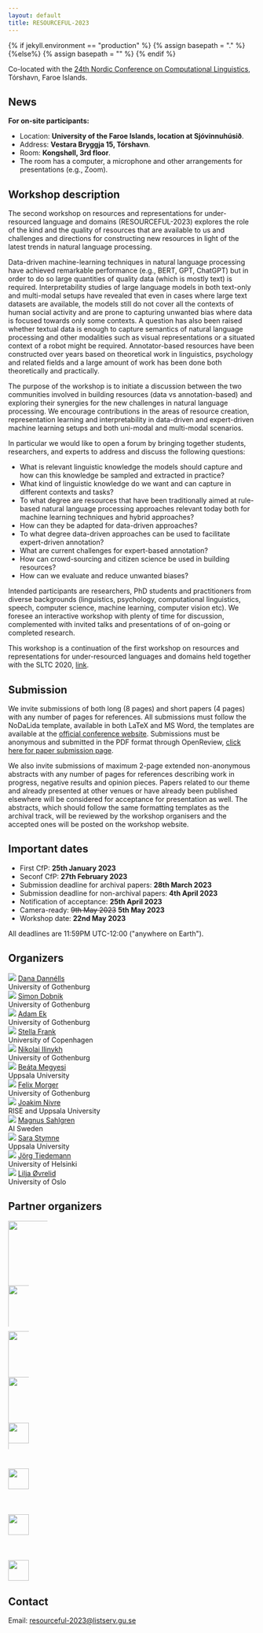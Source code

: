 ```yaml
---
layout: default
title: RESOURCEFUL-2023
---
```

{% if jekyll.environment  == "production" %}
        {% assign basepath = "." %}
        {%else%}
        {% assign basepath = "" %}
        {% endif %}

Co-located with the [24th Nordic Conference on Computational Linguistics](https://www.nodalida2023.fo/home), Tórshavn, Faroe Islands.

## News

**For on-site participants:**

  - Location: __University of the Faroe Islands, location at Sjóvinnuhúsið__.
  - Address: __Vestara Bryggja 15, Tórshavn__.
  - Room: __Kongshøll, 3rd floor__.
  - The room has a computer, a microphone and other arrangements for presentations (e.g., Zoom).

## Workshop description

The second workshop on resources and representations for under-resourced language and domains (RESOURCEFUL-2023) explores the role of the kind and the quality of resources that are available to us and challenges and directions for constructing new resources in light of the latest trends in natural language processing.

Data-driven machine-learning techniques in natural language processing have achieved remarkable performance (e.g., BERT, GPT, ChatGPT) but in order to do so large quantities of quality data (which is mostly text) is required.
Interpretability studies of large language models in both text-only and multi-modal setups have revealed that even in cases where large text datasets are available, the models still do not cover all the contexts of human social activity and are prone to capturing unwanted bias where data is focused towards only some contexts.
A question has also been raised whether textual data is enough to capture semantics of natural language processing and other modalities such as visual representations or a situated context of a robot might be required. 
Annotator-based resources have been constructed over years based on theoretical work in linguistics, psychology and related fields and a large amount of work has been done both theoretically and practically.

The purpose of the workshop is to initiate a discussion between the two communities involved in building resources (data vs annotation-based) and exploring their synergies for the new challenges in natural language processing.
We encourage contributions in the areas of resource creation, representation learning and interpretability in data-driven and expert-driven machine learning setups and both uni-modal and multi-modal scenarios.
 
In particular we would like to open a forum by bringing together students, researchers, and experts to address and discuss the following questions:

 - What is relevant linguistic knowledge the models should capture and how can this knowledge be sampled and extracted in practice?
 - What kind of linguistic knowledge do we want and can capture in different contexts and tasks?
 - To what degree are resources that have been traditionally aimed at rule-based natural language processing approaches relevant today both for machine learning techniques and hybrid approaches?
 - How can they be adapted for data-driven approaches?
 - To what degree data-driven approaches can be used to facilitate expert-driven annotation?
 - What are current challenges for expert-based annotation?
 - How can crowd-sourcing and citizen science be used in building resources?
 - How can we evaluate and reduce unwanted biases?

Intended participants are researchers, PhD students and practitioners from diverse backgrounds (linguistics, psychology, computational linguistics, speech, computer science, machine learning, computer vision etc). We foresee an interactive workshop with plenty of time for discussion, complemented with invited talks and presentations of of on-going or completed research.

This workshop is a continuation of the first workshop on resources and representations for under-resourced languages and domains held together with the SLTC 2020, [link](https://gu-clasp.github.io/resourceful-2020/).


## Submission

We invite submissions of both long (8 pages) and short papers (4 pages) with any number of pages for references.
All submissions must follow the NoDaLida template, available in both LaTeX and MS Word, the templates are available at the [official conference website](https://www.nodalida2023.fo/authorkit-nodalida23).
Submissions must be anonymous and submitted in the PDF format through OpenReview, [click here for paper submission page](https://openreview.net/group?id=NoDaLiDa/2023/Workshop/RESOURCEFUL&referrer=%5BHomepage%5D(%2F)).

We also invite submissions of maximum 2-page extended non-anonymous abstracts with any number of pages for references describing work in progress, negative results and opinion pieces. Papers related to our theme and already presented at other venues or have already been published elsewhere will be considered for acceptance for presentation as well. The abstracts, which should follow the same formatting templates as the archival track, will be reviewed by the workshop organisers and the accepted ones will be posted on the workshop website.


## Important dates

 - First CfP: **25th January 2023**
 - Seconf CfP: **27th February 2023**
 - Submission deadline for archival papers: **28th March 2023**
 - Submission deadline for non-archival papers: **4th April 2023**
 - Notification of acceptance: **25th April 2023**
 - Camera-ready: <del>9th May 2023</del> **5th May 2023**
 - Workshop date: **22nd May 2023**


All deadlines are 11:59PM UTC-12:00 ("anywhere on Earth").


## Organizers

<!-- Dana Dannélls, Språkbanken Text, University of Gothenburg  
Simon Dobnik, CLASP, University of Gothenburg    
Adam Ek, CLASP, University of Gothenburg  
Stella Frank, University of Copenhagen  
Nikolai Ilinykh, CLASP, University of Gothenburg  
Beáta Megyesi, Uppsala University  
Felix Morger, Språkbanken Text, University of Gothenburg  
Joakim Nivre, RISE and Uppsala University  
Magnus Sahlgren, AI Sweden  
Sara Stymne, Uppsala University  
Jörg Tiedemann, University of Helsinki  
Lilja Øvrelid, University of Oslo   -->

<div>
    <div class="iblock headshotbox ">
        <img src="{{basepath}}/images/organizers/Dana.png" class="headshot">
        <a href="https://www.gu.se/en/about/find-staff/danadannells" class="headshotaffiliation">Dana Dannélls</a>         
        <div class="headshotname">University of Gothenburg</div>
    </div>
    <div class="iblock headshotbox ">
        <img src="{{basepath}}/images/organizers/Simon.jpeg" class="headshot">
        <a href="https://www.gu.se/en/about/find-staff/simondobnik" class="headshotaffiliation">Simon Dobnik</a>         
        <div class="headshotname">University of Gothenburg</div>
    </div>
    <div class="iblock headshotbox ">
        <img src="{{basepath}}/images/organizers/Adam.jpg" class="headshot">
        <a href="https://www.gu.se/om-universitetet/hitta-person/adamek" class="headshotaffiliation">Adam Ek</a>         
        <div class="headshotname">University of Gothenburg</div>
    </div>
    <div class="iblock headshotbox ">
        <img src="{{basepath}}/images/organizers/Stella.jpeg" class="headshot">
        <a href="https://di.ku.dk/english/staff/?pure=en/persons/746828" class="headshotaffiliation">Stella Frank</a>         
        <div class="headshotname">University of Copenhagen</div>
    </div>
    <div class="iblock headshotbox ">
        <img src="{{basepath}}/images/organizers/Nikolai.jpg" class="headshot">
        <a href="https://www.gu.se/en/about/find-staff/nikolaiilinykh" class="headshotaffiliation">Nikolai Ilinykh</a>         
        <div class="headshotname">University of Gothenburg</div>
    </div>
    <div class="iblock headshotbox ">
        <img src="{{basepath}}/images/organizers/Beata.jpg" class="headshot">
        <a href="https://www.katalog.uu.se/profile/?id=N4-927" class="headshotaffiliation">Beáta Megyesi</a>         
        <div class="headshotname">Uppsala University</div>
    </div>
    <div class="iblock headshotbox ">
        <img src="{{basepath}}/images/organizers/Felix.png" class="headshot">
        <a href="https://www.gu.se/om-universitetet/hitta-person/felixmorger" class="headshotaffiliation">Felix Morger</a>
        <div class="headshotname">University of Gothenburg</div>
    </div>
    <div class="iblock headshotbox ">
        <img src="{{basepath}}/images/organizers/Joakim.jpg" class="headshot">
        <a href="https://cl.lingfil.uu.se/~nivre/" class="headshotaffiliation">Joakim Nivre</a>         
        <div class="headshotname">RISE and Uppsala University</div>
    </div>
    <div class="iblock headshotbox ">
        <img src="{{basepath}}/images/organizers/Magnus.jpg" class="headshot">
        <a href="https://careers.ai.se/people/1142160-magnus-sahlgren" class="headshotaffiliation">Magnus Sahlgren</a>         
        <div class="headshotname">AI Sweden</div>
    </div>
    <div class="iblock headshotbox ">
        <img src="{{basepath}}/images/organizers/Sara.jpg" class="headshot">
        <a href="https://cl.lingfil.uu.se/~sara/" class="headshotaffiliation">Sara Stymne</a>         
        <div class="headshotname">Uppsala University</div>
    </div>
    <div class="iblock headshotbox ">
        <img src="{{basepath}}/images/organizers/Tiedemann.png" class="headshot">
        <a href="https://blogs.helsinki.fi/tiedeman/" class="headshotaffiliation">Jörg Tiedemann</a>         
        <div class="headshotname">University of Helsinki</div>
    </div>
    <div class="iblock headshotbox ">
        <img src="{{basepath}}/images/organizers/Lilja.jpg" class="headshot">
        <a href="https://www.mn.uio.no/ifi/english/people/aca/liljao/" class="headshotaffiliation">Lilja Øvrelid</a>
        <div class="headshotname"> University of Oslo</div>
    </div>
</div>


## Partner organizers

<div>
    <div class="iblock headshotbox " style="height:80px;width:80px">
        <a href="https://www.gu.se/en" class="headshotaffiliation">
            <img src="{{basepath}}/images/U-gothenburg.png" style="width:270%; height:200%">
        </a>
    </div>
</div>
<br><br><br>

<div>
    <div class="iblock headshotbox " style="height:42px;width:42px">
        <a href="https://gu-clasp.github.io" class="headshotaffiliation">
            <img src="{{basepath}}/images/CLASP-orange.pdf" style="width:1200%; height:200%">
        </a>
    </div>
</div>
<br><br><br>

<div>
    <div class="iblock headshotbox " style="height:42px;width:42px">
        <a href="https://www.uu.se" class="headshotaffiliation">
            <img src="{{basepath}}/images/UU_logo_color.pdf" style="width:370%; height:350%">
        </a>
    </div>
</div>
<br><br><br>

<div>
    <div class="iblock headshotbox " style="height:42px;width:42px">
        <a href="https://www.uio.no/english/" class="headshotaffiliation">
            <img src="{{basepath}}/images/uio.pdf" style="width:1200%; height:350%">
        </a>
    </div>
</div>
<br><br><br>

<div>
    <div class="iblock headshotbox " style="height:42px;width:42px">
        <a href="https://www.ai.se/en" class="headshotaffiliation">
            <img src="{{basepath}}/images/ai-2.svg" style="width:100%; height:100%">
        </a>
    </div>
</div>
<br><br><br>

<div>
    <div class="iblock headshotbox " style="height:42px;width:42px">
        <a href="https://www.helsinki.fi/en" class="headshotaffiliation">
            <img src="{{basepath}}/images/U-helsinki.pdf" style="width:100%; height:100%">
        </a>
    </div>
</div>
<br><br><br>

<div>
    <div class="iblock headshotbox " style="height:42px;width:42px">
        <a href="https://www.ku.dk/english/" class="headshotaffiliation">
            <img src="{{basepath}}/images/U-Copenhagen.svg" style="width:100%; height:100%">
        </a>
    </div>
</div>
<br><br><br>

<div>
    <div class="iblock headshotbox " style="height:42px;width:42px">
        <a href="https://spraakbanken.gu.se/en" class="headshotaffiliation">
            <img src="{{basepath}}/images/sbx-logo.svg" style="width:100%; height:100%">
        </a>
    </div>
</div>

## Contact

Email: [resourceful-2023@listserv.gu.se](mailto:resourceful-2023@listserv.gu.se)

